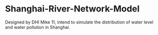 # Shanghai-River-Network-Model
Designed by DHI Mike 11, intend to simulate the distribution of water level and water pollution in Shanghai.
